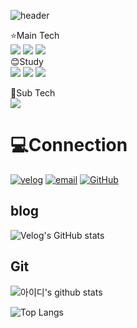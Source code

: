 ![header](https://capsule-render.vercel.app/api?type=waving&color=gradient&text=YooByeongJin&fontAlign=70&height=200)

⭐Main Tech<br/>
<img src="https://img.shields.io/badge/HTML-E34F26?style=for-the-badge&logo=HTML5&logoColor=white"/>
<img src="https://img.shields.io/badge/CSS3-1572B6?style=for-the-badge&logo=CSS3&logoColor=white"/>
<img src="https://img.shields.io/badge/JavaScript-F7DF1E?style=for-the-badge&logo=JavaScript&logoColor=white"/>
<br/>
😊Study<br/>
<img src="https://img.shields.io/badge/TypeScript-3178C6?style=for-the-badge&logo=TypeScript&logoColor=white"/>
<img src="https://img.shields.io/badge/react.js-61DAFB?style=for-the-badge&logo=React&logoColor=white"/>
<img src="https://img.shields.io/badge/Vue.js-4FC08D?style=for-the-badge&logo=Vue.js&logoColor=white"/>

🤲Sub Tech<br/>
<img src="https://img.shields.io/badge/JAVA-007396?style=for-the-badge&logo=JAVA&logoColor=white"/>

# 💻Connection

<a href = "https://velog.io/@0ybj1227"> <img alt="velog" src ="https://img.shields.io/badge/velog-20C997.svg?&style=for-the-badge&logo=velog&logoColor=white"/></a>
<a href = "ppwm111@naver.com"> <img alt="email" src ="https://img.shields.io/badge/email-03C75A?&style=for-the-badge&logo=naver&logoColor=white"/></a>
<a href = "https://github.com/ByJin98"><img alt="GitHub" src ="https://img.shields.io/badge/GitHub-181717.svg?&style=for-the-badge&logo=GitHub&logoColor=white"/></a> 


## blog 
![Velog's GitHub stats](https://velog-readme-stats.vercel.app/api?name=ybj1227)


## Git

![아이디's github stats](https://github-readme-stats.vercel.app/api?username=ByJin98&theme=dracula&show_icons=true)

![Top Langs](https://github-readme-stats.vercel.app/api/top-langs/?username=ByJin98&theme=dracula)
